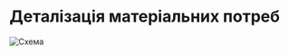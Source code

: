 # Деталізація матеріальних потреб

![Схема](https://github.com/Ratchet34702/ai204-berislavskij/tree/with_laboratory_work_1/1/1.1/1.1.2/1.1.2-MaterialNeedsDetails/MindMap.jpg)